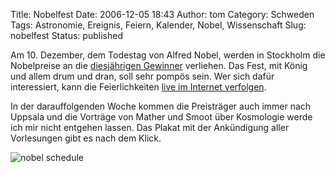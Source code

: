 Title: Nobelfest
Date: 2006-12-05 18:43
Author: tom
Category: Schweden
Tags: Astronomie, Ereignis, Feiern, Kalender, Nobel, Wissenschaft
Slug: nobelfest
Status: published

Am 10. Dezember, dem Todestag von Alfred Nobel, werden in Stockholm die
Nobelpreise an die [diesjährigen
Gewinner](http://www.fiket.de/2006/10/02/nobelpreise-2006/) verliehen.
Das Fest, mit König und allem drum und dran, soll sehr pompös sein. Wer
sich dafür interessiert, kann die Feierlichkeiten [live im Internet
verfolgen](http://nobelprize.org/award_ceremonies/ceremony_sthlm/video/2006/index.html).

In der darauffolgenden Woche kommen die Preisträger auch immer nach
Uppsala und die Vorträge von Mather und Smoot über Kosmologie werde ich
mir nicht entgehen lassen. Das Plakat mit der Ankündigung aller
Vorlesungen gibt es nach dem Klick.

<!--more-->

![nobel schedule](http://www.fiket.de/pic/nobelschedule.jpg)

